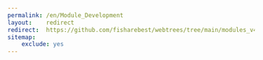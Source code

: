 ```yaml
---
permalink: /en/Module_Development
layout:    redirect
redirect:  https://github.com/fisharebest/webtrees/tree/main/modules_v4
sitemap:
    exclude: yes
---
```

